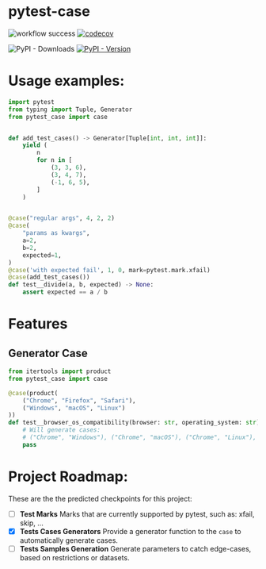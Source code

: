 # pytest-case

![workflow success](https://github.com/eitanwass/pytest-case/actions/workflows/pytest-case-ci-cd.yml/badge.svg) [![codecov](https://codecov.io/github/eitanwass/pytest-case/graph/badge.svg?token=07NGAILDL2)](https://codecov.io/github/eitanwass/pytest-case) 

![PyPI - Downloads](https://img.shields.io/pypi/dm/pytest-case) [![PyPI - Version](https://img.shields.io/pypi/v/pytest-case)](https://pypi.org/project/pytest-case)


# Usage examples:

```python
import pytest
from typing import Tuple, Generator
from pytest_case import case


def add_test_cases() -> Generator[Tuple[int, int, int]]:
    yield (
        n
        for n in [
            (3, 3, 6),
            (3, 4, 7),
            (-1, 6, 5),
        ]
    )


@case("regular args", 4, 2, 2)
@case(
    "params as kwargs",
    a=2,
    b=2,
    expected=1,
)
@case('with expected fail', 1, 0, mark=pytest.mark.xfail)
@case(add_test_cases())
def test__divide(a, b, expected) -> None:
    assert expected == a / b
```

# Features

## Generator Case
```python
from itertools import product
from pytest_case import case

@case(product(
    ("Chrome", "Firefox", "Safari"), 
    ("Windows", "macOS", "Linux")
))
def test__browser_os_compatibility(browser: str, operating_system: str) -> None:
    # Will generate cases:
    # ("Chrome", "Windows"), ("Chrome", "macOS"), ("Chrome", "Linux"), ("Firefox", "Windows"), ...
    pass
```

# Project Roadmap:
These are the the predicted checkpoints for this project:

- [ ] **Test Marks**
    Marks that are currently supported by pytest, such as: xfail, skip, ...
- [x] **Tests Cases Generators**
    Provide a generator function to the `case` to automatically generate cases.
- [ ] **Tests Samples Generation**
    Generate parameters to catch edge-cases, based on restrictions or datasets.
